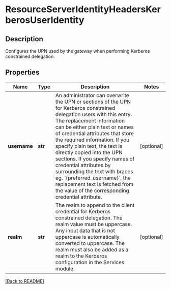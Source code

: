 # ResourceServerIdentityHeadersKerberosUserIdentity

## Description

Configures the UPN used by the gateway when performing Kerberos constrained delegation.


## Properties

Name | Type | Description | Notes
------------ | ------------- | ------------- | -------------
**username** | **str** | An administrator can overwrite the UPN or sections of the UPN for Kerberos constrained delegation users with this entry. The replacement information can be either plain text or names of credential attributes that store the required information. If you specify plain text, the text is directly copied into the UPN sections. If you specify names of credential attributes by surrounding the text with braces eg. &#x60;{preferred_username}&#x60;, the replacement text is fetched from the value of the corresponding credential attribute.  | [optional] 
**realm** | **str** | The realm to append to the client credential for Kerberos constrained delegation. The realm value must be uppercase. Any input data that is not uppercase is automatically converted to uppercase. The realm must also be added as a realm to the Kerberos configuration in the Services module.  | [optional] 

[[Back to README]](../README.md)



